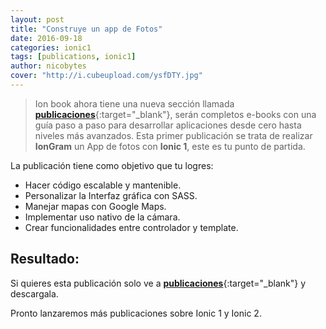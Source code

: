 ```yaml
---
layout: post
title: "Construye un app de Fotos"
date: 2016-09-18
categories: ionic1
tags: [publications, ionic1]
author: nicobytes
cover: "http://i.cubeupload.com/ysfDTY.jpg"
---
```


> Ion book ahora tiene una nueva sección llamada [**publicaciones**]({{site.url}}/publications/){:target="_blank"}, serán completos e-books con una guía paso a paso para desarrollar aplicaciones desde cero hasta niveles más avanzados. Esta primer publicación se trata de realizar **IonGram** un App de fotos con **Ionic 1**, este es tu punto de partida.

<amp-img width="1200" height="630" layout="responsive" src="http://i.cubeupload.com/ysfDTY.jpg"></amp-img>

La publicación tiene como objetivo que tu logres:

- Hacer código escalable y mantenible.
- Personalizar la Interfaz gráfica con SASS.	
- Manejar mapas con Google Maps.
- Implementar  uso nativo de la cámara.
- Crear funcionalidades entre controlador y template.

## Resultado:

<amp-img width="950" height="1700" layout="responsive" src="http://i.cubeupload.com/TVFYlc.png"></amp-img>

Si quieres esta publicación solo ve a [**publicaciones**]({{site.url}}/publications/){:target="_blank"} y descargala.

Pronto lanzaremos más publicaciones sobre Ionic 1 y Ionic 2.